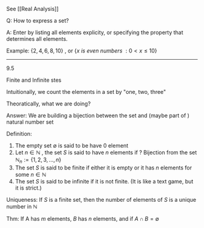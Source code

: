 
See  [[Real Analysis]]

Q: How to express a set?

A: Enter by listing all elements explicity, or specifying the property that determines all elements.

Example: $\{2,4,6,8,10\}$ , or $\{x\ is\ even\ numbers\ : 0<x\leq10\}$


---

9.5

Finite and Infinite stes

Intuitionally, we count the elements in a set by "one, two, three"

Theoratically, what we are doing?

Answer: We are building a bijection between the set and (maybe part of ) natural number set

Definition:

1. The empty set $\emptyset$ is said to be have 0 element
2. Let $n\in \mathbb{N}$ , the set $S$ is said to have $n$ elements if ? Bijection from the set  $\mathbb{N}_n := \{1,2,3,...,n\}$
3. The set $S$ is said to be finite if either it is empty or it has $n$ elements for some $n\in \mathbb{N}$
4. The set $S$ is said to be infinite if it is not finite. (It is like a text game, but it is strict.)

Uniqueness: If $S$ is a finite set, then the number of elements of $S$ is a unique number in $\mathbb{N}$ 

Thm: If A has $m$ elements, $B$ has $n$ elements, and if $A\cap B =\emptyset$ 
